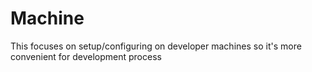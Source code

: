 # Machine
This focuses on setup/configuring on developer machines so it's more convenient for development process
